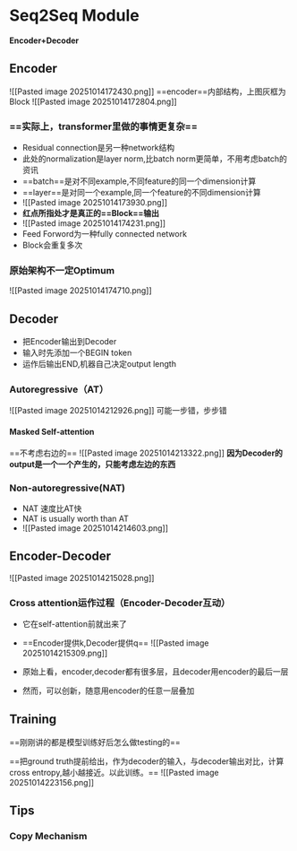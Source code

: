 # Seq2Seq Module

__Encoder+Decoder__

## Encoder

![[Pasted image 20251014172430.png]]
==encoder==内部结构，上图灰框为Block
![[Pasted image 20251014172804.png]]
### ==实际上，transformer里做的事情更复杂==

- Residual connection是另一种network结构
- 此处的normalization是layer norm,比batch norm更简单，不用考虑batch的资讯
- ==batch==是对不同example,不同feature的同一个dimension计算
- ==layer==是对同一个example,同一个feature的不同dimension计算
- ![[Pasted image 20251014173930.png]]
- **红点所指处才是真正的==Block==输出**
- ![[Pasted image 20251014174231.png]]
- Feed Forword为一种fully connected network
- Block会重复多次

### 原始架构不一定Optimum

![[Pasted image 20251014174710.png]]


## Decoder

- 把Encoder输出到Decoder
- 输入时先添加一个BEGIN token
- 运作后输出END,机器自己决定output length

### Autoregressive（AT）

![[Pasted image 20251014212926.png]]
可能一步错，步步错

#### Masked Self-attention
==不考虑右边的==
![[Pasted image 20251014213322.png]]
**因为Decoder的output是一个一个产生的，只能考虑左边的东西**

### Non-autoregressive(NAT)

- NAT 速度比AT快
- NAT is usually worth than AT
- ![[Pasted image 20251014214603.png]]



 ## Encoder-Decoder

![[Pasted image 20251014215028.png]]


### Cross attention运作过程（Encoder-Decoder互动）
- 它在self-attention前就出来了
- ==Encoder提供k,Decoder提供q==
![[Pasted image 20251014215309.png]]

- 原始上看，encoder,decoder都有很多层，且decoder用encoder的最后一层
- 然而，可以创新，随意用encoder的任意一层叠加

## Training

==刚刚讲的都是模型训练好后怎么做testing的==

==把ground truth提前给出，作为decoder的输入，与decoder输出对比，计算cross entropy,越小越接近。以此训练。==
![[Pasted image 20251014223156.png]]

## Tips

### Copy Mechanism

